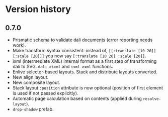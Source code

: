 # Version history
## 0.7.0

* Prismatic schema to validate dali documents (error reporting needs work).
* Make transform syntax consistent: instead of, `[[:translate [10 20]] [:scale [20]]]` you now say `[:translate [10 20] :scale [20]]`.
* ixml (intermediate XML) internal format as a first step of transforming dali to SVG. `dali->ixml` and `ixml->xml` functions.
* Enlive selector-based layouts. Stack and distribute layouts converted.
* New align layout.
* New composite layout.
* Stack layout `:position` attribute is now optional (position of first element is used if not passed explicitly).
* Automatic page calculation based on contents (applied during `resolve-layout`).
* `drop-shadow` prefab.
